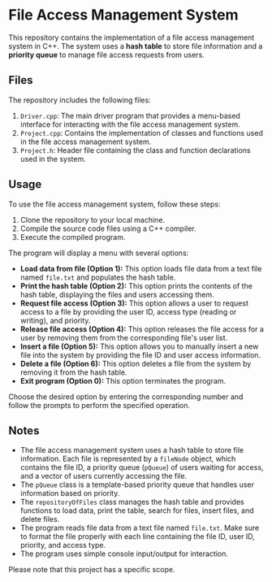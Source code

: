 # File Access Management System

This repository contains the implementation of a file access management system in C++. The system uses a **hash table** to store file information and a **priority queue** to manage file access requests from users.

## Files

The repository includes the following files:

1. `Driver.cpp`: The main driver program that provides a menu-based interface for interacting with the file access management system.
2. `Project.cpp`: Contains the implementation of classes and functions used in the file access management system.
3. `Project.h`: Header file containing the class and function declarations used in the system.

## Usage

To use the file access management system, follow these steps:

1. Clone the repository to your local machine.
2. Compile the source code files using a C++ compiler.
3. Execute the compiled program.

The program will display a menu with several options:

- **Load data from file (Option 1):** This option loads file data from a text file named `file.txt` and populates the hash table.
- **Print the hash table (Option 2):** This option prints the contents of the hash table, displaying the files and users accessing them.
- **Request file access (Option 3):** This option allows a user to request access to a file by providing the user ID, access type (reading or writing), and priority.
- **Release file access (Option 4):** This option releases the file access for a user by removing them from the corresponding file's user list.
- **Insert a file (Option 5):** This option allows you to manually insert a new file into the system by providing the file ID and user access information.
- **Delete a file (Option 6):** This option deletes a file from the system by removing it from the hash table.
- **Exit program (Option 0):** This option terminates the program.

Choose the desired option by entering the corresponding number and follow the prompts to perform the specified operation.

## Notes

- The file access management system uses a hash table to store file information. Each file is represented by a `fileNode` object, which contains the file ID, a priority queue (`pQueue`) of users waiting for access, and a vector of users currently accessing the file.
- The `pQueue` class is a template-based priority queue that handles user information based on priority.
- The `repositoryOfFiles` class manages the hash table and provides functions to load data, print the table, search for files, insert files, and delete files.
- The program reads file data from a text file named `file.txt`. Make sure to format the file properly with each line containing the file ID, user ID, priority, and access type.
- The program uses simple console input/output for interaction.

Please note that this project has a specific scope.
